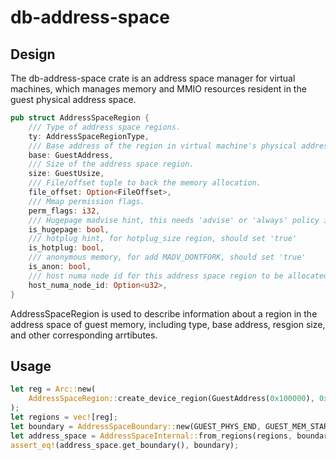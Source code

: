 # db-address-space

## Design

The db-address-space crate is an address space manager for virtual machines, which manages memory and MMIO resources resident in the guest physical address space.

```rust
pub struct AddressSpaceRegion {
    /// Type of address space regions.
    ty: AddressSpaceRegionType,
    /// Base address of the region in virtual machine's physical address space.
    base: GuestAddress,
    /// Size of the address space region.
    size: GuestUsize,
    /// File/offset tuple to back the memory allocation.
    file_offset: Option<FileOffset>,
    /// Mmap permission flags.
    perm_flags: i32,
    /// Hugepage madvise hint, this needs 'advise' or 'always' policy in host shmem config
    is_hugepage: bool,
    /// hotplug hint, for hotplug_size region, should set 'true'
    is_hotplug: bool,
    /// anonymous memory, for add MADV_DONTFORK, should set 'true'
    is_anon: bool,
    /// host numa node id for this address space region to be allocated from
    host_numa_node_id: Option<u32>,
}
```
AddressSpaceRegion is used to describe information about a region in the address space of guest memory, including type, base address, resgion size, and other corresponding arrtibutes.


## Usage
```rust
let reg = Arc::new(
    AddressSpaceRegion::create_device_region(GuestAddress(0x100000), 0x1000).unwrap(),
);
let regions = vec![reg];
let boundary = AddressSpaceBoundary::new(GUEST_PHYS_END, GUEST_MEM_START, GUEST_MEM_END);
let address_space = AddressSpaceInternal::from_regions(regions, boundary.clone());
assert_eq!(address_space.get_boundary(), boundary);
```
